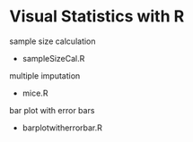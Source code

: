 # Visual Statistics with R

sample size calculation  
- sampleSizeCal.R

multiple imputation  
- mice.R 

bar plot with error bars  
- barplotwitherrorbar.R   





